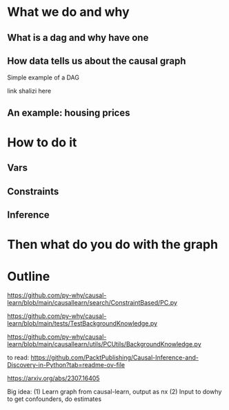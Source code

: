 # What we do and why

## What is a dag and why have one

## How data tells us about the causal graph

Simple example of a DAG

link shalizi here

## An example: housing prices

# How to do it

## Vars

## Constraints

## Inference

# Then what do you do with the graph

# Outline

https://github.com/py-why/causal-learn/blob/main/causallearn/search/ConstraintBased/PC.py

https://github.com/py-why/causal-learn/blob/main/tests/TestBackgroundKnowledge.py

https://github.com/py-why/causal-learn/blob/main/causallearn/utils/PCUtils/BackgroundKnowledge.py

to read: https://github.com/PacktPublishing/Causal-Inference-and-Discovery-in-Python?tab=readme-ov-file

https://arxiv.org/abs/2307.16405

Big idea: (1) Learn graph from causal-learn, output as nx (2) Input to dowhy to get confounders, do estimates 
